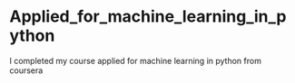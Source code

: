 # Applied_for_machine_learning_in_python
I completed my course applied for machine learning in python from coursera
